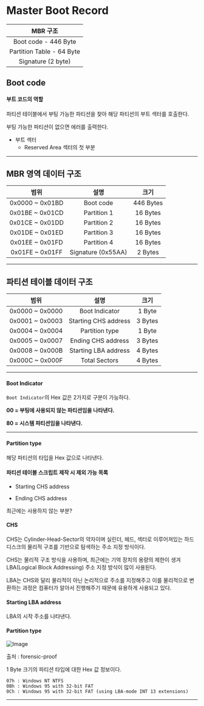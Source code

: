 # Master Boot Record

|MBR 구조|
|:-:|
|Boot code - 446 Byte|
|Partition Table - 64 Byte|
|Signature (2 byte)|

## Boot code

#### 부트 코드의 역할

파티션 테이블에서 부팅 가능한 파티션을 찾아 해당 파티션의 부트 섹터를 호출한다.

부팅 가능한 파티션이 없으면 에러를 출력한다.

- 부트 섹터
    - Reserved Area 섹터의 첫 부분

---

## MBR 영역 데이터 구조

|범위|설명|크기|
|:-:|:-:|:-:|
|0x0000 ~ 0x01BD|Boot code|446 Bytes|
|0x01BE ~ 0x01CD|Partition 1|16 Bytes|
|0x01CE ~ 0x01DD|Partition 2|16 Bytes|
|0x01DE ~ 0x01ED|Partition 3|16 Bytes|
|0x01EE ~ 0x01FD|Partition 4|16 Bytes|
|0x01FE ~ 0x01FF|Signature (0x55AA)|2 Bytes|

---

## 파티션 테이블 데이터 구조

|범위|설명|크기|
|:-:|:-:|:-:|
|0x0000 ~ 0x0000|Boot Indicator|1 Byte|
|0x0001 ~ 0x0003|Starting CHS address|3 Bytes|
|0x0004 ~ 0x0004|Partition type|1 Byte|
|0x0005 ~ 0x0007|Ending CHS address|3 Bytes|
|0x0008 ~ 0x000B|Starting LBA address|4 Bytes|
|0x000C ~ 0x000F|Total Sectors|4 Bytes|

---

#### Boot Indicator

`Boot Indicator`의 Hex 값은 2가지로 구분이 가능하다.

**00 = 부팅에 사용되지 않는 파티션임을 나타낸다.**

**80 = 시스템 파티션임을 나타낸다.**

---

#### Partition type

해당 파티션의 타입을 Hex 값으로 나타낸다.

#### 파티션 테이블 스크립트 제작 시 제외 가능 목록

* Starting CHS address

* Ending CHS address

최근에는 사용하지 않는 부분?

#### CHS

CHS는 Cylinder-Head-Sector의 약자이며 실린더, 헤드, 섹터로 이루어져있는 하드디스크의 물리적 구조를 기반으로 탐색하는 주소 지정 방식이다.

CHS는 물리적 구조 방식을 사용하며, 최근에는 기억 장치의 용량의 제한이 생겨 LBA(Logical Block Addressing) 주소 지정 방식이 많이 사용된다.

LBA는 CHS와 달리 물리적이 아닌 논리적으로 주소를 지정해주고 이를 물리적으로 변환하는 과정은 컴퓨터가 알아서 진행해주기 때문에 유용하게 사용되고 있다.

#### Starting LBA address

LBA의 시작 주소를 나타낸다.

#### Partition type

![Image](https://github.com/Team-Lapio/mango-dirstat/blob/master/Partition/Master%20Boot%20Record/Image/partition%20type.png)

출처 : forensic-proof

1 Byte 크기의 파티션 타입에 대한 Hex 값 정보이다.

```
07h : Windows NT NTFS
0Bh : Windows 95 with 32-bit FAT
0Ch : Windows 95 with 32-bit FAT (using LBA-mode INT 13 extensions)
```
---